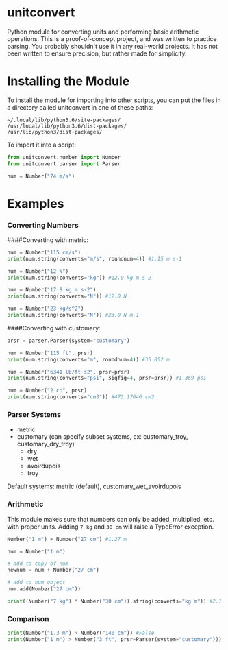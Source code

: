 # unitconvert
Python module for converting units and performing basic arithmetic operations.
This is a proof-of-concept project, and was written to practice parsing.
You probably shouldn't use it in any real-world projects.
It has not been written to ensure precision, but rather made for simplicity.

# Installing the Module
To install the module for importing into other scripts, you can put the files in a directory called unitconvert in one of these paths:
```
~/.local/lib/python3.6/site-packages/
/usr/local/lib/python3.6/dist-packages/
/usr/lib/python3/dist-packages/
```
To import it into a script:
```python
from unitconvert.number import Number
from unitconvert.parser import Parser

num = Number("74 m/s")
```

# Examples
### Converting Numbers
####Converting with metric:
```python
num = Number("115 cm/s")
print(num.string(converts="m/s", roundnum=4)) #1.15 m s-1

num = Number("12 N")
print(num.string(converts="kg")) #12.0 kg m s-2

num = Number("17.8 kg m s-2")
print(num.string(converts="N")) #17.8 N

num = Number("23 kg/s^2")
print(num.string(converts="N")) #23.0 N m-1
```

####Converting with customary:
```python
prsr = parser.Parser(system="customary")

num = Number("115 ft", prsr)
print(num.string(converts="m", roundnum=4)) #35.052 m

num = Number("6341 lb/ft⋅s2", prsr=prsr)
print(num.string(converts="psi", sigfig=4, prsr=prsr)) #1.369 psi

num = Number("2 cp", prsr)
print(num.string(converts="cm3")) #473.17646 cm3
```

### Parser Systems
 - metric
 - customary (can specify subset systems, ex: customary_troy, customary_dry_troy)
   - dry
   - wet
   - avoirdupois
   - troy

Default systems: metric (default), customary_wet_avoirdupois

### Arithmetic
This module makes sure that numbers can only be added, multiplied, etc. with proper units.
Adding `7 kg` and `30 cm` will raise a TypeError exception.

```python
Number("1 m") + Number("27 cm") #1.27 m

num = Number("1 m")

# add to copy of num
newnum = num + Number("27 cm")

# add to num object
num.add(Number("27 cm"))

print((Number("7 kg") * Number("30 cm")).string(converts="kg m")) #2.1 kg m
```

### Comparison

```python
print(Number("1.3 m") > Number("140 cm")) #False
print(Number("1 m") > Number("3 ft", prsr=Parser(system="customary"))) #True
```
